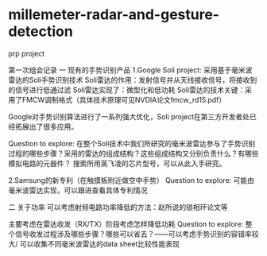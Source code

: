 # millemeter-radar-and-gesture-detection
prp project

第一次组会记录
一 现有的手势识别产品
1.Google Soli project:
采用基于毫米波雷达的Soli手势识别技术
Soli雷达的作用：发射信号并从天线接收信号，将接收到的信号进行低通过滤
Soli雷达实现了：微型化和低功耗
Soli雷达的技术关键：采用了FMCW调制格式（具体技术原理可见NVDIA论文fmcw_rd15.pdf）

Google对手势识别算法进行了一系列强大优化，Soli project在第三方开发者处已经拓展出了很多应用。

Question to explore: 
在整个Soli技术中我们所研究的毫米波雷达参与了手势识别过程的哪些步骤？采用的雷达的组成结构？这些组成结构又分别负责什么？有哪些模拟电路的元器件？
搜索所用英飞凌的芯片型号，可以从此入手研究。

2.Samsung的新专利（在触摸板附近做空中手势）
Question to explore: 可能由毫米波雷达实现，可以跟进查看具体专利情况


二 关于功率
可以考虑射频电路功率降低的方法：赵所说的锁相环论文等

主要考虑在雷达收发（RX/TX）阶段考虑怎样降低功耗
Question to explore: 整个信号收发过程涉及哪些步骤？哪些可以省去？——可以考虑手势识别的容错率较大/ 可以收集不同毫米波雷达的data sheet比较性能表现



